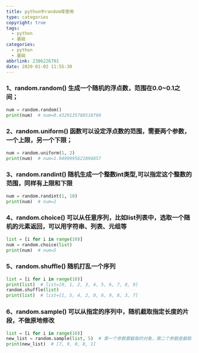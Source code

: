 ```yaml
---
title: python中random库使用
type: categories
copyright: true
tags:
  - python
  - 基础
categories:
  - python
  - 基础
abbrlink: 2386226701
date: 2020-01-02 11:55:30
---
```


### 1、random.random() 生成一个随机的浮点数，范围在0.0~0.1之间；

```python
num = random.random()
print(num)  # num=0.4329135788510704
```
### 2、random.uniform() 函数可以设定浮点数的范围，需要两个参数，一个上限，另一个下限；

<!--more-->

```python
num = random.uniform(1, 2)
print(num)  # num=1.9499995621894857
```
### 3、random.randint() 随机生成一个整数int类型,可以指定这个整数的范围，同样有上限和下限

```python
num = random.randint(1, 10)
print(num)  # num=2
```
### 4、random.choice() 可以从任意序列，比如list列表中，选取一个随机的元素返回，可以用字符串、列表、元组等

```python
list = [i for i in range(10)]
num = random.choice(list)
print(num)  # num=5
```
### 5、random.shuffle() 随机打乱一个序列

```python
list = [i for i in range(10)]
print(list)  # list=[0, 1, 2, 3, 4, 5, 6, 7, 8, 9]
random.shuffle(list)
print(list)  # list=[1, 5, 4, 2, 0, 6, 9, 8, 3, 7]
```
### 6、random.sample() 可以从指定的序列中，随机截取指定长度的片段，不做原地修改

```python
list = [i for i in range(10)]
new_list = random.sample(list, 5)  # 第一个参数要截取的对象，第二个参数是截取的长度
print(new_list)  # [7, 9, 0, 8, 1]
```
